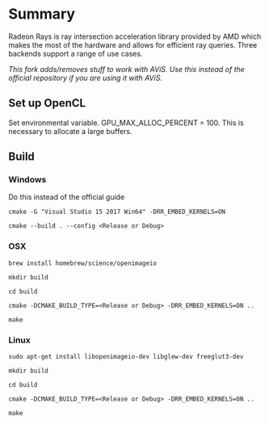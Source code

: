 # Summary
Radeon Rays is ray intersection acceleration library provided by AMD which makes the most of the hardware and allows for efficient ray queries. Three backends support a range of use cases.

*This fork adds/removes stuff to work with AViS. Use this instead of the official repository if you are using it with AViS.*

## Set up OpenCL
Set environmental variable.  GPU_MAX_ALLOC_PERCENT = 100. This is necessary to allocate a large buffers.

## Build                                                                                       

### Windows

Do this instead of the official guide

`cmake -G "Visual Studio 15 2017 Win64" -DRR_EMBED_KERNELS=ON`

`cmake --build . --config <Release or Debug>`

### OSX

`brew install homebrew/science/openimageio`

`mkdir build`

`cd build`

`cmake -DCMAKE_BUILD_TYPE=<Release or Debug> -DRR_EMBED_KERNELS=ON ..` 

`make`

### Linux

`sudo apt-get install libopenimageio-dev libglew-dev freeglut3-dev`

`mkdir build`

`cd build`

`cmake -DCMAKE_BUILD_TYPE=<Release or Debug> -DRR_EMBED_KERNELS=ON ..`

`make`
